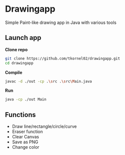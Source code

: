 # Drawingapp
Simple Paint-like drawing app in Java with various tools
## Launch app
**Clone repo**
```bash
git clone https://github.com/tkornel02/drawingapp.git
cd drawingapp
```
**Compile**
```bash
javac -d ./out -cp .\src .\src\Main.java
```
**Run**

```bash
java -cp ./out Main
```
## Functions
- Draw line/rectangle/circle/curve
- Eraser function
- Clear Canvas
- Save as PNG
- Change color
